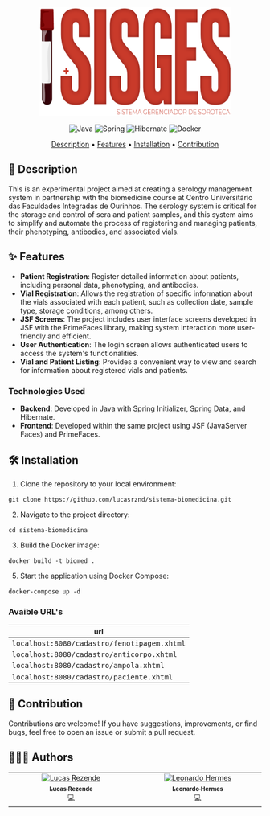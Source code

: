 <p align="center">
  <img width="380" height="216" src="https://github.com/lucasrznd/sistema-biomedicina/blob/main/src/main/resources/META-INF/resources/img/sisges.png">
</p>

<div align="center">

![Java](https://img.shields.io/badge/java-%23ED8B00.svg?style=for-the-badge&logo=openjdk&logoColor=white)
![Spring](https://img.shields.io/badge/spring-%236DB33F.svg?style=for-the-badge&logo=spring&logoColor=white)
![Hibernate](https://img.shields.io/badge/Hibernate-59666C?style=for-the-badge&logo=Hibernate&logoColor=white)
![Docker](https://img.shields.io/badge/docker-%230db7ed.svg?style=for-the-badge&logo=docker&logoColor=white)
</div>

<p align="center">
 <a href="#description">Description</a> • 
 <a href="#features">Features</a> • 
 <a href="#installation">Installation</a> •
 <a href="#contribution">Contribution</a> 
</p>

<h2 id="description">📙 Description</h2>
This is an experimental project aimed at creating a serology management system in partnership with the biomedicine course at Centro Universitário das Faculdades Integradas de Ourinhos. The serology system is critical for the storage and control of sera and patient samples, and this system aims to simplify and automate the process of registering and managing patients, their phenotyping, antibodies, and associated vials.

<h2 id="features">✨ Features</h2>

- **Patient Registration**: Register detailed information about patients, including personal data, phenotyping, and antibodies.
- **Vial Registration**: Allows the registration of specific information about the vials associated with each patient, such as collection date, sample type, storage conditions, among others.
- **JSF Screens**: The project includes user interface screens developed in JSF with the PrimeFaces library, making system interaction more user-friendly and efficient.
- **User Authentication**: The login screen allows authenticated users to access the system's functionalities.
- **Vial and Patient Listing**: Provides a convenient way to view and search for information about registered vials and patients.

### Technologies Used

- **Backend**: Developed in Java with Spring Initializer, Spring Data, and Hibernate.
- **Frontend**: Developed within the same project using JSF (JavaServer Faces) and PrimeFaces.

<h2 id="installation">🛠️ Installation</h2>

1. Clone the repository to your local environment:

```
git clone https://github.com/lucasrznd/sistema-biomedicina.git
```

2. Navigate to the project directory:

```
cd sistema-biomedicina
```

3. Build the Docker image:

```
docker build -t biomed .
```

5. Start the application using Docker Compose:

```
docker-compose up -d
```

### Avaible URL's 
| url               |                                         
|----------------------|
| <kbd>localhost:8080/cadastro/fenotipagem.xhtml</kbd>     
| <kbd>localhost:8080/cadastro/anticorpo.xhtml</kbd>     
| <kbd>localhost:8080/cadastro/ampola.xhtml</kbd>
| <kbd>localhost:8080/cadastro/paciente.xhtml</kbd>

<h2 id="contribution">🤝 Contribution</h2>

Contributions are welcome! If you have suggestions, improvements, or find bugs, feel free to open an issue or submit a pull request.

<h2 id="authors">👨🏻‍💻 Authors</h2>

<table>
  <tbody>
    <tr>
      <td align="center" valign="top" width="14.28%"><a href="https://github.com/lucasrznd"><img src="https://avatars.githubusercontent.com/u/101664450?v=4&v=" width="115px;" alt="Lucas Rezende"/><br /><sub><b>Lucas Rezende</b></sub></a><br/><a title="Code">💻</a></td>
      <td align="center" valign="top" width="14.28%"><a href="https://github.com/zZ-LeoZin-Zz"><img src="https://avatars.githubusercontent.com/u/88119600?v=4" width="115px;" alt="Leonardo Hermes"/><br /><sub><b>Leonardo Hermes</b></sub></a><br/><a title="Code">💻</a></td>
  </tbody>
</table>
